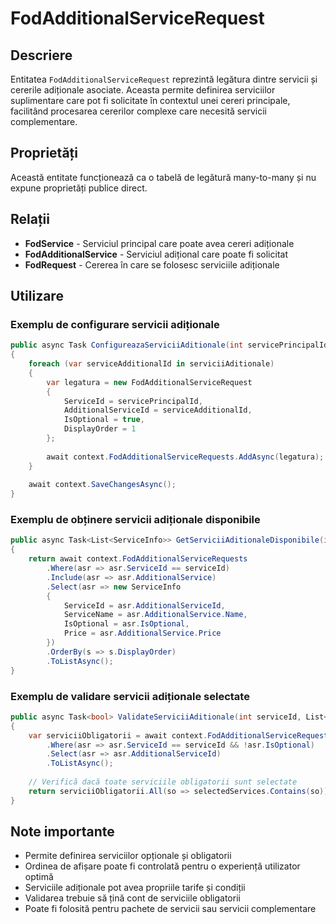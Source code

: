 # FodAdditionalServiceRequest

## Descriere
Entitatea `FodAdditionalServiceRequest` reprezintă legătura dintre servicii și cererile adiționale asociate. Aceasta permite definirea serviciilor suplimentare care pot fi solicitate în contextul unei cereri principale, facilitând procesarea cererilor complexe care necesită servicii complementare.

## Proprietăți

Această entitate funcționează ca o tabelă de legătură many-to-many și nu expune proprietăți publice direct.

## Relații
- **FodService** - Serviciul principal care poate avea cereri adiționale
- **FodAdditionalService** - Serviciul adițional care poate fi solicitat
- **FodRequest** - Cererea în care se folosesc serviciile adiționale

## Utilizare

### Exemplu de configurare servicii adiționale
```csharp
public async Task ConfigureazaServiciiAditionale(int servicePrincipalId, List<int> serviciiAditionale)
{
    foreach (var serviceAdditionalId in serviciiAditionale)
    {
        var legatura = new FodAdditionalServiceRequest
        {
            ServiceId = servicePrincipalId,
            AdditionalServiceId = serviceAdditionalId,
            IsOptional = true,
            DisplayOrder = 1
        };
        
        await context.FodAdditionalServiceRequests.AddAsync(legatura);
    }
    
    await context.SaveChangesAsync();
}
```

### Exemplu de obținere servicii adiționale disponibile
```csharp
public async Task<List<ServiceInfo>> GetServiciiAditionaleDisponibile(int serviceId)
{
    return await context.FodAdditionalServiceRequests
        .Where(asr => asr.ServiceId == serviceId)
        .Include(asr => asr.AdditionalService)
        .Select(asr => new ServiceInfo
        {
            ServiceId = asr.AdditionalServiceId,
            ServiceName = asr.AdditionalService.Name,
            IsOptional = asr.IsOptional,
            Price = asr.AdditionalService.Price
        })
        .OrderBy(s => s.DisplayOrder)
        .ToListAsync();
}
```

### Exemplu de validare servicii adiționale selectate
```csharp
public async Task<bool> ValidateServiciiAditionale(int serviceId, List<int> selectedServices)
{
    var serviciiObligatorii = await context.FodAdditionalServiceRequests
        .Where(asr => asr.ServiceId == serviceId && !asr.IsOptional)
        .Select(asr => asr.AdditionalServiceId)
        .ToListAsync();
    
    // Verifică dacă toate serviciile obligatorii sunt selectate
    return serviciiObligatorii.All(so => selectedServices.Contains(so));
}
```

## Note importante
- Permite definirea serviciilor opționale și obligatorii
- Ordinea de afișare poate fi controlată pentru o experiență utilizator optimă
- Serviciile adiționale pot avea propriile tarife și condiții
- Validarea trebuie să țină cont de serviciile obligatorii
- Poate fi folosită pentru pachete de servicii sau servicii complementare